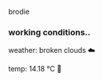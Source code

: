 brodie

<!--weather_start-->
### working conditions..

weather: broken clouds ☁️

temp: 14.18 °C 👕

<!--weather_end-->
